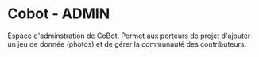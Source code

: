 # Cobot - ADMIN

Espace d'adminstration de CoBot. Permet aux porteurs de projet d'ajouter un jeu de donnée (photos) et de gérer la communauté des contributeurs.